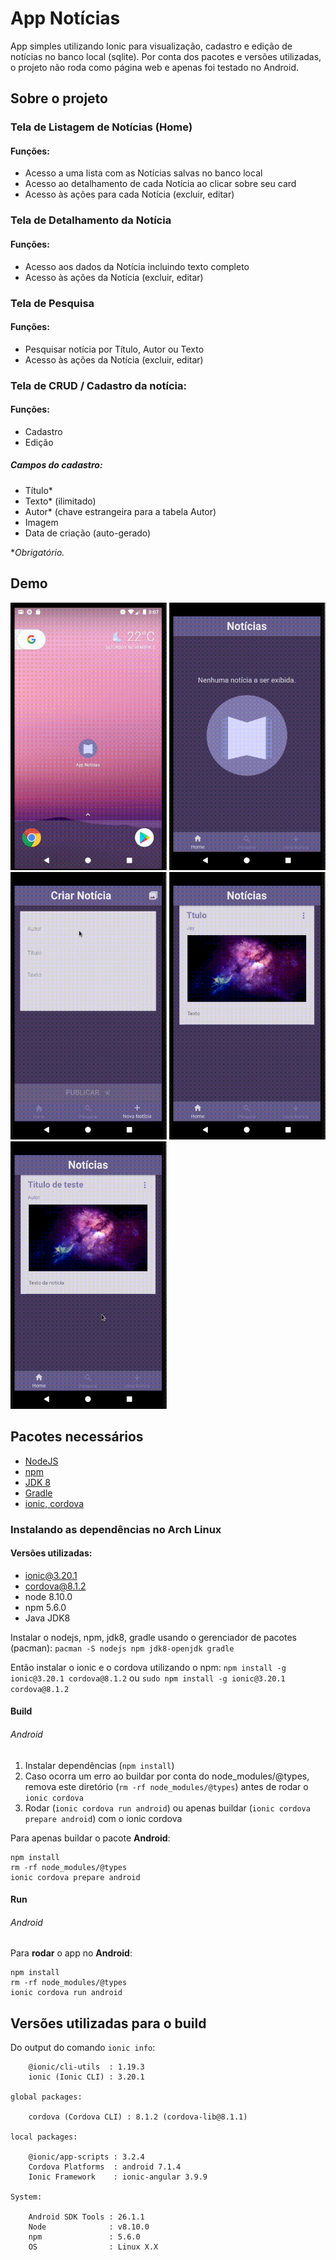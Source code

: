 # App Notícias

App simples utilizando Ionic para visualização, cadastro e edição de notícias no banco local (sqlite).
Por conta dos pacotes e versões utilizadas, o projeto não roda como página web e apenas foi testado no Android.


## Sobre o projeto

### Tela de Listagem de Notícias (Home)

#### Funções:

* Acesso a uma lista com as Notícias salvas no banco local
* Acesso ao detalhamento de cada Notícia ao clicar sobre seu card
* Acesso às ações para cada Notícia (excluir, editar)


### Tela de Detalhamento da Notícia

#### Funções:

* Acesso aos dados da Notícia incluindo texto completo
* Acesso às ações da Notícia (excluir, editar)


### Tela de Pesquisa

#### Funções:

* Pesquisar notícia por Título, Autor ou Texto
* Acesso às ações da Notícia (excluir, editar)


### Tela de CRUD / Cadastro da notícia:

#### Funções:

* Cadastro
* Edição

##### Campos do cadastro:

* Título*
* Texto* (ilimitado)
* Autor* (chave estrangeira para a tabela Autor)
* Imagem
* Data de criação (auto-gerado)

**Obrigatório.*


## Demo


<img alt="GIF exbindo abertura do app (Ícone, Splash, Home)" src="docs/gifs/app-noticias-icon-splash.gif" width="250">

<img alt="GIF abrindo pages da Tab" src="docs/gifs/app-noticias-pages.gif" width="250">

<img alt="GIF do fluxo de Cadastro" src="docs/gifs/app-noticias-cadastro.gif" width="250">

<img alt="GIF do fluxo de Detalhamento e Editar" src="docs/gifs/app-noticias-detalhe-editar.gif" width="250">

<img alt="GIF do fluxo de Pesquisa" src="docs/gifs/app-noticias-pesquisa.gif" width="250">


## Pacotes necessários

* [NodeJS](https://github.com/nodejs/node)
* [npm](https://github.com/npm/cli)
* [JDK 8](https://www.oracle.com/technetwork/java/javase/downloads/index.html)
* [Gradle](https://docs.gradle.org/current/userguide/installation.html)
* [ionic, cordova](https://ionicframework.com/docs/intro/installation/)

### Instalando as dependências no Arch Linux

#### Versões utilizadas:

- ionic@3.20.1 
- cordova@8.1.2
- node 8.10.0
- npm 5.6.0
- Java JDK8

Instalar o nodejs, npm, jdk8, gradle usando o gerenciador de pacotes (pacman): 
`pacman -S nodejs npm jdk8-openjdk gradle`

Então instalar o ionic e o cordova utilizando o npm:
`npm install -g ionic@3.20.1 cordova@8.1.2`
ou
`sudo npm install -g ionic@3.20.1 cordova@8.1.2`


#### Build 

###### Android 

1. Instalar dependências (`npm install`)
2. Caso ocorra um erro ao buildar por conta do node_modules/@types, remova este diretório (`rm -rf node_modules/@types`) antes de rodar o `ionic cordova`
3. Rodar (`ionic cordova run android`) ou apenas buildar (`ionic cordova prepare android`) com o ionic cordova

Para apenas buildar o pacote **Android**:
```
npm install
rm -rf node_modules/@types
ionic cordova prepare android
```

#### Run

###### Android

Para **rodar** o app no **Android**:
```
npm install
rm -rf node_modules/@types
ionic cordova run android
```

## Versões utilizadas para o build

Do output do comando `ionic info`:

```
    @ionic/cli-utils  : 1.19.3
    ionic (Ionic CLI) : 3.20.1

global packages:

    cordova (Cordova CLI) : 8.1.2 (cordova-lib@8.1.1) 

local packages:

    @ionic/app-scripts : 3.2.4
    Cordova Platforms  : android 7.1.4
    Ionic Framework    : ionic-angular 3.9.9

System:

    Android SDK Tools : 26.1.1
    Node              : v8.10.0
    npm               : 5.6.0 
    OS                : Linux X.X

```
